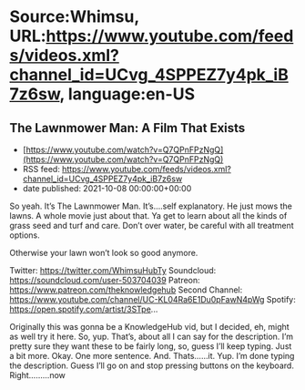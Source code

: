 # Source:Whimsu, URL:https://www.youtube.com/feeds/videos.xml?channel_id=UCvg_4SPPEZ7y4pk_iB7z6sw, language:en-US

## The Lawnmower Man: A Film That Exists
 - [https://www.youtube.com/watch?v=Q7QPnFPzNgQ](https://www.youtube.com/watch?v=Q7QPnFPzNgQ)
 - RSS feed: https://www.youtube.com/feeds/videos.xml?channel_id=UCvg_4SPPEZ7y4pk_iB7z6sw
 - date published: 2021-10-08 00:00:00+00:00

So yeah. It’s The Lawnmower Man. It’s….self explanatory. He just mows the lawns. A whole movie just about that. Ya get to learn about all the kinds of grass seed and turf and care. Don’t over water, be careful with all treatment options. 

Otherwise your lawn won’t look so good anymore.

Twitter: https://twitter.com/WhimsuHubTy
Soundcloud: https://soundcloud.com/user-503704039
Patreon: https://www.patreon.com/theknowledgehub
Second Channel: https://www.youtube.com/channel/UC-KL04Ra6E1Du0pFawN4pWg
Spotify: https://open.spotify.com/artist/3STpe...


Originally this was gonna be a KnowledgeHub vid, but I decided, eh, might as well try it here. So, yup. That’s, about all I can say for the description. I’m pretty sure they want these to be fairly long, so, guess I’ll keep typing. Just a bit more. Okay. One more sentence. And. Thats……it. Yup. I’m done typing the description. Guess I’ll go on and stop pressing buttons on the keyboard. Right………now

